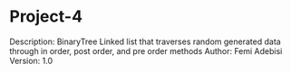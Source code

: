 # Project-4
Description: 
  BinaryTree Linked list that traverses random generated data through in order, post order, and pre order methods
Author: Femi Adebisi
Version: 1.0
